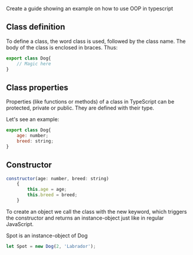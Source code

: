 Create a guide showing an example on how to use OOP in typescript

## Class definition

To define a class, the word class is used, followed by the class name. The body of the class is enclosed in braces. Thus:
```js
export class Dog{
    // Magic here
}
```

## Class properties

Properties (like functions or methods) of a class in TypeScript can be protected, private or public. They are defined with their type. 

Let's see an example:

```js
export class Dog{
    age: number;
    breed: string;
}
```

## Constructor

```js
constructor(age: number, breed: string)
    {
        this.age = age;
        this.breed = breed;
    }
 ```
 
 To create an object we call the class with the new keyword, which triggers the constructor and returns an instance-object just like in regular JavaScript.
 
 Spot is an instance-object of Dog
 
 ```js
 let Spot = new Dog(2, 'Labrador');
 ```





